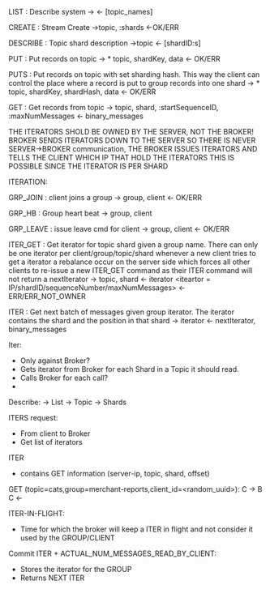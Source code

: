 LIST : Describe system
->
<- [topic_names]

CREATE : Stream Create
->topic, :shards
<-OK/ERR

DESCRIBE : Topic shard description
->topic
<- [shardID:s]

PUT : Put records on topic
-> * topic, shardKey, data
<- OK/ERR

PUTS : Put records on topic with set sharding hash. This way the client can control
the place where a record is put to group records into one shard
-> * topic, shardKey, shardHash, data
<- OK/ERR

GET : Get records from topic
-> topic, shard, :startSequenceID, :maxNumMessages
<- binary_messages




THE ITERATORS SHOLD BE OWNED BY THE SERVER, NOT THE BROKER! BROKER SENDS
ITERATORS DOWN TO THE SERVER SO THERE IS NEVER SERVER->BROKER communication,
THE BROKER ISSUES ITERATORS AND TELLS THE CLIENT WHICH IP THAT HOLD THE ITERATORS
THIS IS POSSIBLE SINCE THE ITERATOR IS PER SHARD

ITERATION:

GRP_JOIN : client joins a group
-> group, client
<- OK/ERR

GRP_HB : Group heart beat
-> group, client

GRP_LEAVE : issue leave cmd for client
-> group, client
<- OK/ERR

ITER_GET : Get iterator for topic shard given a group name. There can only be one iterator per client/group/topic/shard
whenever a new client tries to get a iterator a rebalance occur on the server side which forces all other clients
to re-issue a new ITER_GET command as their ITER command will not return a nextIterator
-> topic, shard
<- iterator <iteartor = IP/shardID/sequenceNumber/maxNumMessages>
<- ERR/ERR_NOT_OWNER



ITER : Get next batch of messages given group iterator. The iterator contains the shard and the position in that shard
-> iterator
<- nextIterator, binary_messages



Iter:

* Only against Broker?
* Gets iterator from Broker for each Shard in a Topic it should read.
* Calls Broker for each call?
*


Describe:
-> List
   -> Topic
      -> Shards


ITERS request:
* From client to Broker
* Get list of iterators

ITER
* contains GET information (server-ip, topic, shard, offset)

GET (topic=cats,group=merchant-reports,client_id=<random_uuid>):
C -> B
C <-

ITER-IN-FLIGHT:
* Time for which the broker will keep a ITER in flight and not consider it used by the GROUP/CLIENT

Commit ITER + ACTUAL_NUM_MESSAGES_READ_BY_CLIENT:
* Stores the iterator for the GROUP
* Returns NEXT ITER
